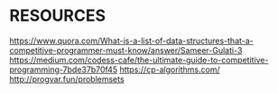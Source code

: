 # RESOURCES


https://www.quora.com/What-is-a-list-of-data-structures-that-a-competitive-programmer-must-know/answer/Sameer-Gulati-3
https://medium.com/codess-cafe/the-ultimate-guide-to-competitive-programming-7bde37b70f45
https://cp-algorithms.com/
http://progvar.fun/problemsets
